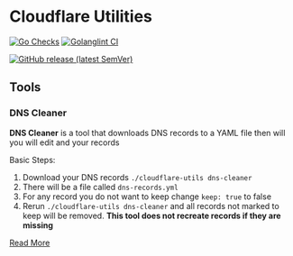 # Cloudflare Utilities

[![Go Checks](https://github.com/Cyb3r-Jak3/cloudflare-utils/actions/workflows/golang.yml/badge.svg)](https://github.com/Cyb3r-Jak3/cloudflare-utils/actions/workflows/golang.yml) [![Golanglint CI](https://github.com/Cyb3r-Jak3/cloudflare-utils/actions/workflows/golangci-lint.yml/badge.svg)](https://github.com/Cyb3r-Jak3/cloudflare-utils/actions/workflows/golangci-lint.yml)

[![GitHub release (latest SemVer)](https://img.shields.io/github/v/release/Cyb3r-Jak3/cloudflare-utils)](https://github.com/Cyb3r-Jak3/cloudflare-utils/releases/latest)

## Tools

### DNS Cleaner

**DNS Cleaner** is a tool that downloads DNS records to a YAML file then will you will edit and your records
 
Basic Steps:

1. Download your DNS records `./cloudflare-utils dns-cleaner`
2. There will be a file called `dns-records.yml`
3. For any record you do not want to keep change `keep: true` to false
4. Rerun `./cloudflare-utils dns-cleaner` and all records not marked to keep will be removed. **This tool does not recreate records if they are missing**

[Read More](https://cloudflare-utils.cyberjake.xyz/dns-cleaner/)
